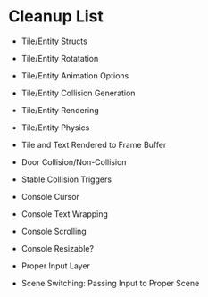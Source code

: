 # Cleanup List

+ Tile/Entity Structs
+ Tile/Entity Rotatation
+ Tile/Entity Animation Options
+ Tile/Entity Collision Generation
+ Tile/Entity Rendering
+ Tile/Entity Physics
+ Tile and Text Rendered to Frame Buffer
+ Door Collision/Non-Collision
+ Stable Collision Triggers

+ Console Cursor
+ Console Text Wrapping
+ Console Scrolling
+ Console Resizable?

+ Proper Input Layer
+ Scene Switching: Passing Input to Proper Scene
